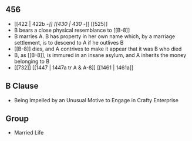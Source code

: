 ## 456
- [[422 | 422b -*]] [[430 | 430 -*]] [[525]] 
- B bears a close physical resemblance to [[B-8]]
- B marries A. B has property in her own name which, by a marriage settlement, is to descend to A if he outlives B
- [[B-8]] dies, and A contrives to make it appear that it was B who died
- B, as [[B-8]], is immured in an insane asylum, and A inherits the money belonging to B
- [[732]] [[1447 | 1447a tr A &amp; A-8]] [[1461 | 1461a]] 

## B Clause
- Being Impelled by an Unusual Motive to Engage in Crafty Enterprise

## Group
- Married Life

